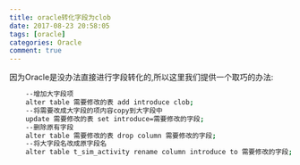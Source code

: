 ```yaml
---
title: oracle转化字段为clob
date: 2017-08-23 20:58:05
tags: [oracle]
categories: Oracle
comment: true
---
```


因为Oracle是没办法直接进行字段转化的,所以这里我们提供一个取巧的办法:

``` bash
    --增加大字段项  
    alter table 需要修改的表 add introduce clob;  
    --将需要改成大字段的项内容copy到大字段中  
    update 需要修改的表 set introduce=需要修改的字段;
    --删除原有字段  
    alter table 需要修改的表 drop column 需要修改的字段;  
    --将大字段名改成原字段名
    alter table t_sim_activity rename column introduce to 需要修改的字段;
```